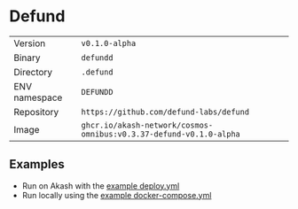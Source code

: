 # Defund

| | |
|---|---|
|Version|`v0.1.0-alpha`|
|Binary|`defundd`|
|Directory|`.defund`|
|ENV namespace|`DEFUNDD`|
|Repository|`https://github.com/defund-labs/defund`|
|Image|`ghcr.io/akash-network/cosmos-omnibus:v0.3.37-defund-v0.1.0-alpha`|

## Examples

- Run on Akash with the [example deploy.yml](./deploy.yml)
- Run locally using the [example docker-compose.yml](./docker-compose.yml)
